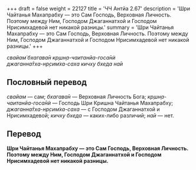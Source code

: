+++
draft = false
weight = 22127
title = 'ЧЧ Антйа 2.67'
description = 'Шри Чайтанья Махапрабху — это Сам Господь, Верховная Личность. Поэтому между Ним, Господом Джаганнатхой и Господом Нрисимхадевой нет никакой разницы.'
summary = 'Шри Чайтанья Махапрабху — это Сам Господь, Верховная Личность. Поэтому между Ним, Господом Джаганнатхой и Господом Нрисимхадевой нет никакой разницы.'
+++

_свайам̇ бхагава̄н кр̣шн̣а-чаитанйа-госа̄н̃и  
джаганна̄тха-нр̣сим̇ха-саха кичху бхеда на̄и_

## Пословный перевод

_свайам_ — сам; _бхагава̄н_ — Верховная Личность Бога; _кр̣шн̣а_\-_чаитанйа_\-_госа̄н̃и_ — Господь Шри Кришна Чайтанья Махапрабху; _джаганна̄тха_\-_нр̣сим̇ха_\-_саха_ — с Господом Джаганнатхой и Нрисимхадевой; _кичху_ _бхеда_ — каких-либо различий; _на̄и_ — нет.

## Перевод

**Шри Чайтанья Махапрабху — это Сам Господь, Верховная Личность. Поэтому между Ним, Господом Джаганнатхой и Господом Нрисимхадевой нет никакой разницы.**
